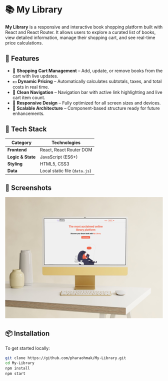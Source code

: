 # 📚 My Library

**My Library** is a responsive and interactive book shopping platform built with React and React Router. It allows users to explore a curated list of books, view detailed information, manage their shopping cart, and see real-time price calculations.

## 🚀 Features

- 🛒 **Shopping Cart Management** – Add, update, or remove books from the cart with live updates.
- 💵 **Dynamic Pricing** – Automatically calculates subtotals, taxes, and total costs in real time.
- 🧭 **Clean Navigation** – Navigation bar with active link highlighting and live cart item count.
- 📱 **Responsive Design** – Fully optimized for all screen sizes and devices.
- 🧩 **Scalable Architecture** – Component-based structure ready for future enhancements.

## 🧰 Tech Stack

| Category        | Technologies                  |
|----------------|-------------------------------|
| **Frontend**    | React, React Router DOM       |
| **Logic & State** | JavaScript (ES6+)           |
| **Styling**     | HTML5, CSS3                   |
| **Data**        | Local static file (`data.js`) |

## 📸 Screenshots

<!-- Optional: Add images here -->
![Screenshot 1](./My-Library.png)

## 📦 Installation

To get started locally:

```bash
git clone https://github.com/pharaohmak/My-Library.git
cd My-Library
npm install
npm start
